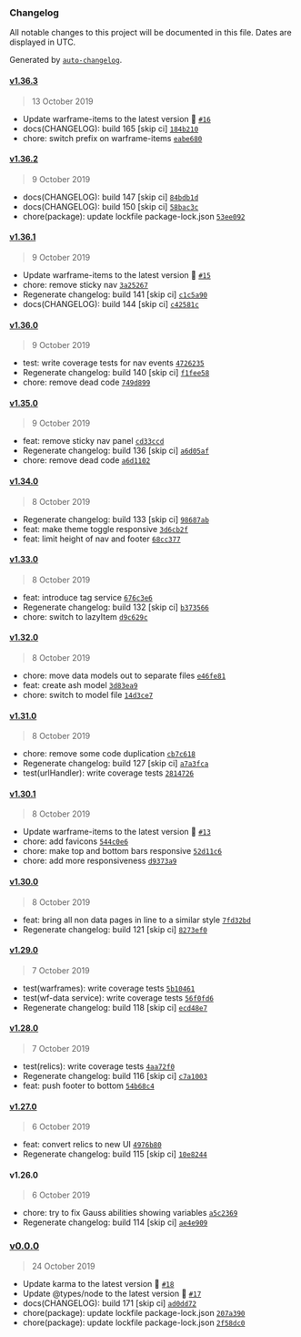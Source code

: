 ### Changelog

All notable changes to this project will be documented in this file. Dates are displayed in UTC.

Generated by [`auto-changelog`](https://github.com/CookPete/auto-changelog).

#### [v1.36.3](https://github.com/codemastermick/FrameTracker/compare/v1.36.2...v1.36.3)

> 13 October 2019

- Update warframe-items to the latest version 🚀 [`#16`](https://github.com/codemastermick/FrameTracker/pull/16)
- docs(CHANGELOG): build 165 [skip ci] [`184b210`](https://github.com/codemastermick/FrameTracker/commit/184b210b4111a0ed85c3d4a47521413fd27de6c2)
- chore: switch prefix on warframe-items [`eabe680`](https://github.com/codemastermick/FrameTracker/commit/eabe680507d2473222d0ec749537bcf46297e2c7)

#### [v1.36.2](https://github.com/codemastermick/FrameTracker/compare/v1.36.1...v1.36.2)

> 9 October 2019

- docs(CHANGELOG): build 147 [skip ci] [`84bdb1d`](https://github.com/codemastermick/FrameTracker/commit/84bdb1d8e4d19bdb90de30f11c7bd4a6df6d0b1e)
- docs(CHANGELOG): build 150 [skip ci] [`58bac3c`](https://github.com/codemastermick/FrameTracker/commit/58bac3c80d2a71f01378333aaa41842001b97023)
- chore(package): update lockfile package-lock.json [`53ee092`](https://github.com/codemastermick/FrameTracker/commit/53ee092f28a7317d9f0f5189a1233fdfc32b489a)

#### [v1.36.1](https://github.com/codemastermick/FrameTracker/compare/v1.36.0...v1.36.1)

> 9 October 2019

- Update warframe-items to the latest version 🚀 [`#15`](https://github.com/codemastermick/FrameTracker/pull/15)
- chore: remove sticky nav [`3a25267`](https://github.com/codemastermick/FrameTracker/commit/3a252678f6e8d61d2b53cb5d9c69e21367ba5b07)
- Regenerate changelog: build 141 [skip ci] [`c1c5a90`](https://github.com/codemastermick/FrameTracker/commit/c1c5a90dbbbd81c21ec886df2dd79de47e860ad7)
- docs(CHANGELOG): build 144 [skip ci] [`c42581c`](https://github.com/codemastermick/FrameTracker/commit/c42581c5588b921e593462e6a4dc7faf84a07aad)

#### [v1.36.0](https://github.com/codemastermick/FrameTracker/compare/v1.35.0...v1.36.0)

> 9 October 2019

- test: write coverage tests for nav events [`4726235`](https://github.com/codemastermick/FrameTracker/commit/4726235d496d3465550da3bb1a62210eb12a8f3e)
- Regenerate changelog: build 140 [skip ci] [`f1fee58`](https://github.com/codemastermick/FrameTracker/commit/f1fee5855729666a187a8acf352601db0684ca7a)
- chore: remove dead code [`749d899`](https://github.com/codemastermick/FrameTracker/commit/749d899dcfb92aee7c657032e9b4e7a8b70bdbb0)

#### [v1.35.0](https://github.com/codemastermick/FrameTracker/compare/v1.34.0...v1.35.0)

> 9 October 2019

- feat: remove sticky nav panel [`cd33ccd`](https://github.com/codemastermick/FrameTracker/commit/cd33ccdebce59648087dabfd80d218804567961b)
- Regenerate changelog: build 136 [skip ci] [`a6d05af`](https://github.com/codemastermick/FrameTracker/commit/a6d05af56ade3f957b394e203d45982bb2d32668)
- chore: remove dead code [`a6d1102`](https://github.com/codemastermick/FrameTracker/commit/a6d1102e3c00a457b86b76c061ac7bf36f04ccd0)

#### [v1.34.0](https://github.com/codemastermick/FrameTracker/compare/v1.33.0...v1.34.0)

> 8 October 2019

- Regenerate changelog: build 133 [skip ci] [`98687ab`](https://github.com/codemastermick/FrameTracker/commit/98687abdccd181908775fb5983e7f88ca9fe66e1)
- feat: make theme toggle responsive [`3d6cb2f`](https://github.com/codemastermick/FrameTracker/commit/3d6cb2f9cbb26a8a80d105c665b4c94663c6d73e)
- feat: limit height of nav and footer [`68cc377`](https://github.com/codemastermick/FrameTracker/commit/68cc377315a5c29e897cad5f89891cb34af1a48b)

#### [v1.33.0](https://github.com/codemastermick/FrameTracker/compare/v1.32.0...v1.33.0)

> 8 October 2019

- feat: introduce tag service [`676c3e6`](https://github.com/codemastermick/FrameTracker/commit/676c3e6fbaaf36f4b83e071341551f7b1f8750fa)
- Regenerate changelog: build 132 [skip ci] [`b373566`](https://github.com/codemastermick/FrameTracker/commit/b373566321da6325ecc4de9b6abf687e2e528b1d)
- chore: switch to lazyItem [`d9c629c`](https://github.com/codemastermick/FrameTracker/commit/d9c629cdb86cab589990f366f351f51fedc49347)

#### [v1.32.0](https://github.com/codemastermick/FrameTracker/compare/v1.31.0...v1.32.0)

> 8 October 2019

- chore: move data models out to separate files [`e46fe81`](https://github.com/codemastermick/FrameTracker/commit/e46fe814f0ad77bcd2f132462066257e8ca8620a)
- feat: create ash model [`3d83ea9`](https://github.com/codemastermick/FrameTracker/commit/3d83ea992b7a0827ae9a143a7734f879143b3fff)
- chore: switch to model file [`14d3ce7`](https://github.com/codemastermick/FrameTracker/commit/14d3ce7fa2dc036099d54a13f01852e72f6b0740)

#### [v1.31.0](https://github.com/codemastermick/FrameTracker/compare/v1.30.1...v1.31.0)

> 8 October 2019

- chore: remove some code duplication [`cb7c618`](https://github.com/codemastermick/FrameTracker/commit/cb7c6183fc6ff385da3963ff832eab7f863b8716)
- Regenerate changelog: build 127 [skip ci] [`a7a3fca`](https://github.com/codemastermick/FrameTracker/commit/a7a3fcaa4f75db9257df55caaee9398bf1772913)
- test(urlHandler): write coverage tests [`2814726`](https://github.com/codemastermick/FrameTracker/commit/2814726752a8a25978c4a6618a65b1b58e0d4c8a)

#### [v1.30.1](https://github.com/codemastermick/FrameTracker/compare/v1.30.0...v1.30.1)

> 8 October 2019

- Update warframe-items to the latest version 🚀 [`#13`](https://github.com/codemastermick/FrameTracker/pull/13)
- chore: add favicons [`544c0e6`](https://github.com/codemastermick/FrameTracker/commit/544c0e696bf732fc97310d6857d28d4fd61d0eca)
- chore: make top and bottom bars responsive [`52d11c6`](https://github.com/codemastermick/FrameTracker/commit/52d11c6f5d6d1f99227177ae3460fc097f6aae13)
- chore: add more responsiveness [`d9373a9`](https://github.com/codemastermick/FrameTracker/commit/d9373a9c3e711068541bab8858c5fbb60e813e58)

#### [v1.30.0](https://github.com/codemastermick/FrameTracker/compare/v1.29.0...v1.30.0)

> 8 October 2019

- feat: bring all non data pages in line to a similar style [`7fd32bd`](https://github.com/codemastermick/FrameTracker/commit/7fd32bd54562fb04038b5c40a0817f4c90f88bcc)
- Regenerate changelog: build 121 [skip ci] [`8273ef0`](https://github.com/codemastermick/FrameTracker/commit/8273ef03a80935ee17e76f16a12fe9f80ba4ce37)

#### [v1.29.0](https://github.com/codemastermick/FrameTracker/compare/v1.28.0...v1.29.0)

> 7 October 2019

- test(warframes): write coverage tests [`5b10461`](https://github.com/codemastermick/FrameTracker/commit/5b1046104abc7ca92d313d4e8d870db9acd2cf72)
- test(wf-data service): write coverage tests [`56f0fd6`](https://github.com/codemastermick/FrameTracker/commit/56f0fd69049e6bfce942d34eaae8cd6102a25168)
- Regenerate changelog: build 118 [skip ci] [`ecd48e7`](https://github.com/codemastermick/FrameTracker/commit/ecd48e779c084be2b3aa3974a1f1c53f8c1f2c07)

#### [v1.28.0](https://github.com/codemastermick/FrameTracker/compare/v1.27.0...v1.28.0)

> 7 October 2019

- test(relics): write coverage tests [`4aa72f0`](https://github.com/codemastermick/FrameTracker/commit/4aa72f00211eeee06654321324f2fa28f44ba3fb)
- Regenerate changelog: build 116 [skip ci] [`c7a1003`](https://github.com/codemastermick/FrameTracker/commit/c7a1003d8498126c3c70b8b015efafad1dc99f3e)
- feat: push footer to bottom [`54b68c4`](https://github.com/codemastermick/FrameTracker/commit/54b68c4efe51350db534e8d99464b9ecb1ff4b3e)

#### [v1.27.0](https://github.com/codemastermick/FrameTracker/compare/v1.26.0...v1.27.0)

> 6 October 2019

- feat: convert relics to new UI [`4976b80`](https://github.com/codemastermick/FrameTracker/commit/4976b80299d6ee27881266ee612770b027b0414b)
- Regenerate changelog: build 115 [skip ci] [`10e8244`](https://github.com/codemastermick/FrameTracker/commit/10e8244a2eff74a6fcac12693d08cfcf23fb9050)

#### v1.26.0

> 6 October 2019

- chore: try to fix Gauss abilities showing variables [`a5c2369`](https://github.com/codemastermick/FrameTracker/commit/a5c2369290e1807d3122d27a3f03d349a822dc05)
- Regenerate changelog: build 114 [skip ci] [`ae4e909`](https://github.com/codemastermick/FrameTracker/commit/ae4e90910689755519c8e8e8df44a1d7cbe7c582)

### [v0.0.0](https://github.com/codemastermick/FrameTracker/compare/v1.36.3...v0.0.0)

> 24 October 2019

- Update karma to the latest version 🚀 [`#18`](https://github.com/codemastermick/FrameTracker/pull/18)
- Update @types/node to the latest version 🚀 [`#17`](https://github.com/codemastermick/FrameTracker/pull/17)
- docs(CHANGELOG): build 171 [skip ci] [`ad0dd72`](https://github.com/codemastermick/FrameTracker/commit/ad0dd723900fec8d7d1af957045d513778ad108a)
- chore(package): update lockfile package-lock.json [`207a390`](https://github.com/codemastermick/FrameTracker/commit/207a390f0fd748e37017fdb1b071cbfce238f6ac)
- chore(package): update lockfile package-lock.json [`2f58dc0`](https://github.com/codemastermick/FrameTracker/commit/2f58dc0fe3bfa9d2e0bb6a01259befd42bd9adcd)
